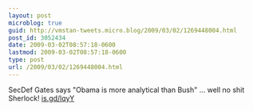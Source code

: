 ```yaml
---
layout: post
microblog: true
guid: http://vmstan-tweets.micro.blog/2009/03/02/1269448004.html
post_id: 3052434
date: 2009-03-02T08:57:18-0600
lastmod: 2009-03-02T08:57:18-0600
type: post
url: /2009/03/02/1269448004.html
---
```

SecDef Gates says "Obama is more analytical than Bush" ... well no shit Sherlock! [is.gd/lqyY](http://is.gd/lqyY)
